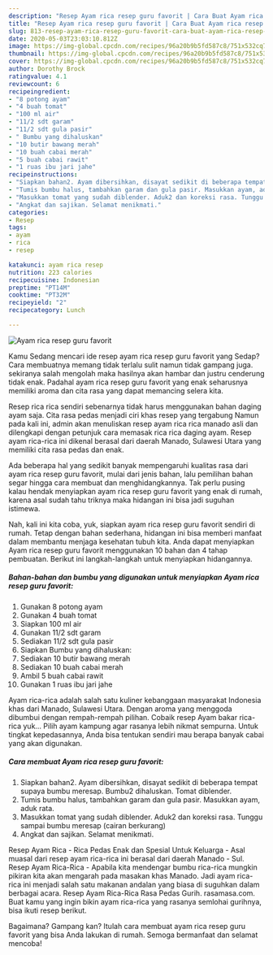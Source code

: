 ```yaml
---
description: "Resep Ayam rica resep guru favorit | Cara Buat Ayam rica resep guru favorit Yang Menggugah Selera"
title: "Resep Ayam rica resep guru favorit | Cara Buat Ayam rica resep guru favorit Yang Menggugah Selera"
slug: 813-resep-ayam-rica-resep-guru-favorit-cara-buat-ayam-rica-resep-guru-favorit-yang-menggugah-selera
date: 2020-05-03T23:03:10.812Z
image: https://img-global.cpcdn.com/recipes/96a20b9b5fd587c8/751x532cq70/ayam-rica-resep-guru-favorit-foto-resep-utama.jpg
thumbnail: https://img-global.cpcdn.com/recipes/96a20b9b5fd587c8/751x532cq70/ayam-rica-resep-guru-favorit-foto-resep-utama.jpg
cover: https://img-global.cpcdn.com/recipes/96a20b9b5fd587c8/751x532cq70/ayam-rica-resep-guru-favorit-foto-resep-utama.jpg
author: Dorothy Brock
ratingvalue: 4.1
reviewcount: 6
recipeingredient:
- "8 potong ayam"
- "4 buah tomat"
- "100 ml air"
- "11/2 sdt garam"
- "11/2 sdt gula pasir"
- " Bumbu yang dihaluskan"
- "10 butir bawang merah"
- "10 buah cabai merah"
- "5 buah cabai rawit"
- "1 ruas ibu jari jahe"
recipeinstructions:
- "Siapkan bahan2. Ayam dibersihkan, disayat sedikit di beberapa tempat supaya bumbu meresap. Bumbu2 dihaluskan. Tomat diblender."
- "Tumis bumbu halus, tambahkan garam dan gula pasir. Masukkan ayam, aduk rata."
- "Masukkan tomat yang sudah diblender. Aduk2 dan koreksi rasa. Tunggu sampai bumbu meresap (cairan berkurang)"
- "Angkat dan sajikan. Selamat menikmati."
categories:
- Resep
tags:
- ayam
- rica
- resep

katakunci: ayam rica resep 
nutrition: 223 calories
recipecuisine: Indonesian
preptime: "PT14M"
cooktime: "PT32M"
recipeyield: "2"
recipecategory: Lunch

---
```



![Ayam rica resep guru favorit](https://img-global.cpcdn.com/recipes/96a20b9b5fd587c8/751x532cq70/ayam-rica-resep-guru-favorit-foto-resep-utama.jpg)

Kamu Sedang mencari ide resep ayam rica resep guru favorit yang Sedap? Cara membuatnya memang tidak terlalu sulit namun tidak gampang juga. sekiranya salah mengolah maka hasilnya akan hambar dan justru cenderung tidak enak. Padahal ayam rica resep guru favorit yang enak seharusnya memiliki aroma dan cita rasa yang dapat memancing selera kita.

Resep rica rica sendiri sebenarnya tidak harus menggunakan bahan daging ayam saja. Cita rasa pedas menjadi ciri khas resep yang tergabung Namun pada kali ini, admin akan menuliskan resep ayam rica rica manado asli dan dilengkapi dengan petunjuk cara memasak rica rica daging ayam. Resep ayam rica-rica ini dikenal berasal dari daerah Manado, Sulawesi Utara yang memiliki cita rasa pedas dan enak.

Ada beberapa hal yang sedikit banyak mempengaruhi kualitas rasa dari ayam rica resep guru favorit, mulai dari jenis bahan, lalu pemilihan bahan segar hingga cara membuat dan menghidangkannya. Tak perlu pusing kalau hendak menyiapkan ayam rica resep guru favorit yang enak di rumah, karena asal sudah tahu triknya maka hidangan ini bisa jadi suguhan istimewa.


Nah, kali ini kita coba, yuk, siapkan ayam rica resep guru favorit sendiri di rumah. Tetap dengan bahan sederhana, hidangan ini bisa memberi manfaat dalam membantu menjaga kesehatan tubuh kita. Anda dapat menyiapkan Ayam rica resep guru favorit menggunakan 10 bahan dan 4 tahap pembuatan. Berikut ini langkah-langkah untuk menyiapkan hidangannya.

<!--inarticleads1-->

##### Bahan-bahan dan bumbu yang digunakan untuk menyiapkan Ayam rica resep guru favorit:

1. Gunakan 8 potong ayam
1. Gunakan 4 buah tomat
1. Siapkan 100 ml air
1. Gunakan 11/2 sdt garam
1. Sediakan 11/2 sdt gula pasir
1. Siapkan  Bumbu yang dihaluskan:
1. Sediakan 10 butir bawang merah
1. Sediakan 10 buah cabai merah
1. Ambil 5 buah cabai rawit
1. Gunakan 1 ruas ibu jari jahe


Ayam rica-rica adalah salah satu kuliner kebanggaan masyarakat Indonesia khas dari Manado, Sulawesi Utara. Dengan aroma yang menggoda dibumbui dengan rempah-rempah pilihan. Cobaik resep Ayam bakar rica-rica yuk… Pilih ayam kampung agar rasanya lebih nikmat sempurna. Untuk tingkat kepedasannya, Anda bisa tentukan sendiri mau berapa banyak cabai yang akan digunakan. 

<!--inarticleads2-->

##### Cara membuat Ayam rica resep guru favorit:

1. Siapkan bahan2. Ayam dibersihkan, disayat sedikit di beberapa tempat supaya bumbu meresap. Bumbu2 dihaluskan. Tomat diblender.
1. Tumis bumbu halus, tambahkan garam dan gula pasir. Masukkan ayam, aduk rata.
1. Masukkan tomat yang sudah diblender. Aduk2 dan koreksi rasa. Tunggu sampai bumbu meresap (cairan berkurang)
1. Angkat dan sajikan. Selamat menikmati.


Resep Ayam Rica - Rica Pedas Enak dan Spesial Untuk Keluarga - Asal muasal dari resep ayam rica-rica ini berasal dari daerah Manado - Sul. Resep Ayam Rica-Rica - Apabila kita mendengar bumbu rica-rica mungkin pikiran kita akan mengarah pada masakan khas Manado. Jadi ayam rica-rica ini menjadi salah satu makanan andalan yang biasa di suguhkan dalam berbagai acara. Resep Ayam Rica-Rica Rasa Pedas Gurih. rasamasa.com. Buat kamu yang ingin bikin ayam rica-rica yang rasanya semlohai gurihnya, bisa ikuti resep berikut. 

Bagaimana? Gampang kan? Itulah cara membuat ayam rica resep guru favorit yang bisa Anda lakukan di rumah. Semoga bermanfaat dan selamat mencoba!

